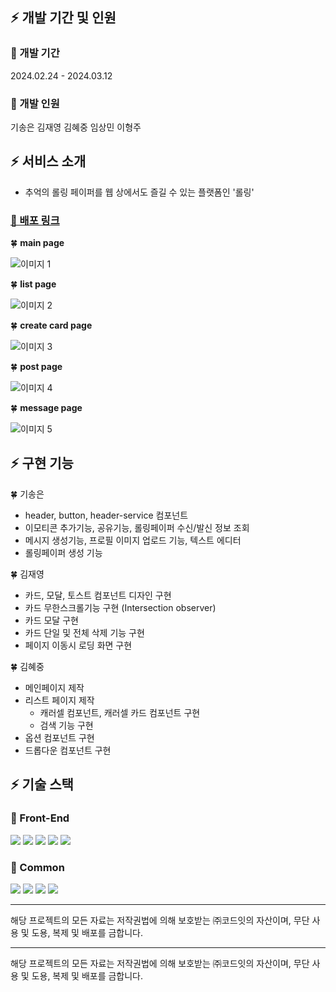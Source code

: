## ⚡️ 개발 기간 및 인원
### 🌈 개발 기간

2024.02.24 - 2024.03.12 
### 🌈 개발 인원

기송은 김재영 김혜중 임상민 이형주

## ⚡️ 서비스 소개
- 추억의 롤링 페이퍼를 웹 상에서도 즐길 수 있는 플랫폼인 '롤링'

### [🌈 배포 링크](https://main--rolling4-20.netlify.app/)

🍀 **main page**

 ![이미지 1](https://lh7-us.googleusercontent.com/Xzz1c_9ryaviOIzzOBtrFfdvjqyXixUlixRMwphC2zlXyMhj2CgeWEl0WKVsZ4gFqRLCWSmNSpP4DHGuDnupft3NFGQ0mnWdGbugCXx1KXZ49xtSGliaVTxxGsW72u0KiK_hA6_CdKtoK_C8_YzivVR-ew=s512)
 
🍀 **list page**

 ![이미지 2](https://lh7-us.googleusercontent.com/gg1WECsqX_Q32Imy2sbICmEZ8mZi1ZV16T6xZuLiYdeTwCGHjet-bZ7eeh3kv6R8tZzkQIErD7M4inHgmBk0PR9-BOzRJ_ekyzO1-6yybpxo3x4QxLgwsSAp-18iKpPqd9OKDbnOuhDViou3M-F0XZVkTA=s512)
 
🍀 **create card page**

![이미지 3](https://lh7-us.googleusercontent.com/k78oXGcEhdKQrYlgKMQ1xS0XA80jEgWRnm-fRFTg4nBytx1-BXwtkswsYho1wMqsnMJB8Y0sbWShefD6jU5EJSB56YGzcgieAIaAa9vNOeNBp-ms2eNu4R4ImqWL7vdEJhciHbyUvFGzda8IJMkOjduNeQ=s512)

🍀 **post page**

 ![이미지 4](https://lh7-us.googleusercontent.com/GtQ1qnPRhYgLpVhkmtaUqsubAVyrbuZYngU7DE9XAd3I3VT-q-tRkTfDuVx2qnS659MdGeVWEhhu9Kv9lnupTr1YVMDkXL9k4l8OS_CV-DzMIcg3fYWAYD2iRWokzqMaGzGaRz4beETfSIQxJQ9tvTuUlw=s512)
 
🍀 **message page**

![이미지 5](https://lh7-us.googleusercontent.com/y7G90tvIBR1oE-0qGuSs8pG_zul_Le-jW7Rb5fKHSe9owULbzYieD0nYVHM0krWnOoHGthykDvag0LP5hl_ZiIx4jQ_b2efYa4uAdDpmsjY45Xb-QVYiXJQNl0osJLCgR5rmeu2C5qXvVkLuTGjW0hBScw=s512)


## ⚡️ 구현 기능

🍀 기송은
- header, button, header-service 컴포넌트
- 이모티콘 추가기능, 공유기능, 롤링페이퍼 수신/발신 정보 조회
- 메시지 생성기능, 프로필 이미지 업로드 기능, 텍스트 에디터
- 롤링페이퍼 생성 기능

🍀 김재영
- 카드, 모달, 토스트 컴포넌트 디자인 구현
- 카드 무한스크롤기능 구현 (Intersection observer)
- 카드 모달 구현
- 카드 단일 및 전체 삭제 기능 구현
- 페이지 이동시 로딩 화면 구현

🍀 김혜중
- 메인페이지 제작
- 리스트 페이지 제작
  - 캐러셀 컴포넌트, 캐러셀 카드 컴포넌트 구현
  - 검색 기능 구현
- 옵션 컴포넌트 구현
- 드롭다운 컴포넌트 구현

## ⚡️ 기술 스택
### 🌈 Front-End
<img  src="https://img.shields.io/badge/javascript-F7DF1E?style=for-the-badge&logo=javascript&logoColor=black"> <img  src="https://img.shields.io/badge/react-61DAFB?style=for-the-badge&logo=react&logoColor=black"> <img src="https://img.shields.io/badge/sass-CC6699?style=for-the-badge&logo=sass&logoColor=white"/> <img src="https://img.shields.io/badge/prettier-F7B93E?style=for-the-badge&logo=prettier&logoColor=white"/> <img src="https://img.shields.io/badge/eslint-4B32C3?style=for-the-badge&logo=eslint&logoColor=white"/> 
 


### 🌈 Common
<img src="https://img.shields.io/badge/discord-5865F2?style=for-the-badge&logo=discord&logoColor=white"/> <img src="https://img.shields.io/badge/github-181717?style=for-the-badge&logo=github&logoColor=white"/> <img src="https://img.shields.io/badge/notion-000000?style=for-the-badge&logo=notion&logoColor=white"/> <img  src="https://img.shields.io/badge/figma-F24E1E?style=for-the-badge&logo=figma&logoColor=white"> 



---
해당 프로젝트의 모든 자료는 저작권법에 의해 보호받는 ㈜코드잇의 자산이며, 무단 사용 및 도용, 복제 및 배포를 금합니다.



---
해당 프로젝트의 모든 자료는 저작권법에 의해 보호받는 ㈜코드잇의 자산이며, 무단 사용 및 도용, 복제 및 배포를 금합니다.
